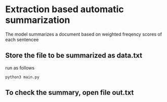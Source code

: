 # Extraction based automatic summarization
The model summarizes a document based on weighted freqency scores of each sentencee
## Store the file to be summarized as data.txt
run as follows
```
python3 main.py

```
## To check the summary, open file out.txt
